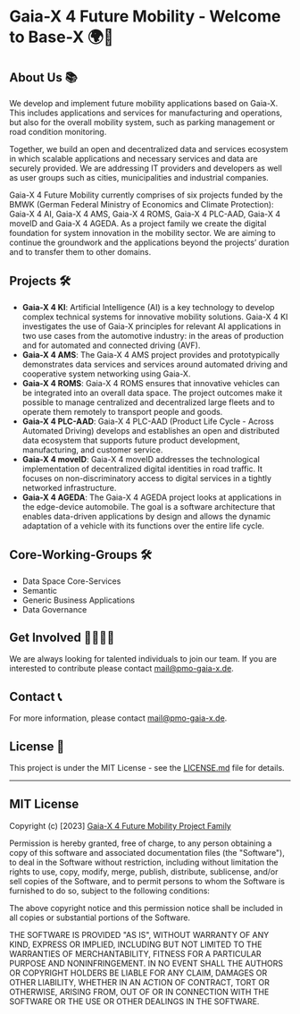 # Gaia-X 4 Future Mobility - Welcome to Base-X 🌍🚗

## About Us 📚

We develop and implement future mobility applications based on Gaia-X. This includes applications and services for manufacturing and operations, but also for the overall mobility system, such as parking management or road condition monitoring.

Together, we build an open and decentralized data and services ecosystem in which scalable applications and necessary services and data are securely provided. We are addressing IT providers and developers as well as user groups such as cities, municipalities and industrial companies.

Gaia-X 4 Future Mobility currently comprises of six projects funded by the BMWK (German Federal Ministry of Economics and Climate Protection): Gaia-X 4 AI, Gaia-X 4 AMS, Gaia-X 4 ROMS, Gaia-X 4 PLC-AAD, Gaia-X 4 moveID and Gaia-X 4 AGEDA. As a project family we create the digital foundation for system innovation in the mobility sector. We are aiming to continue the groundwork and the applications beyond the projects’ duration and to transfer them to other domains.
## Projects 🛠️

- **Gaia-X 4 KI**: Artificial Intelligence (AI) is a key technology to develop complex technical systems for innovative mobility solutions. Gaia-X 4 KI investigates the use of Gaia-X principles for relevant AI applications in two use cases from the automotive industry: in the areas of production and for automated and connected driving (AVF).
- **Gaia-X 4 AMS**: The Gaia-X 4 AMS project provides and prototypically demonstrates data services and services around automated driving and cooperative system networking using Gaia-X.
- **Gaia-X 4 ROMS**: Gaia-X 4 ROMS ensures that innovative vehicles can be integrated into an overall data space. The project outcomes make it possible to manage centralized and decentralized large fleets and to operate them remotely to transport people and goods.
- **Gaia-X 4 PLC-AAD**: Gaia-X 4 PLC-AAD (Product Life Cycle - Across Automated Driving) develops and establishes an open and distributed data ecosystem that supports future product development, manufacturing, and customer service.
- **Gaia-X 4 moveID**: Gaia-X 4 moveID addresses the technological implementation of decentralized digital identities in road traffic. It focuses on non-discriminatory access to digital services in a tightly networked infrastructure.
- **Gaia-X 4 AGEDA**: The Gaia-X 4 AGEDA project looks at applications in the edge-device automobile. The goal is a software architecture that enables data-driven applications by design and allows the dynamic adaptation of a vehicle with its functions over the entire life cycle.
  
## Core-Working-Groups 🛠️

- Data Space Core-Services
- Semantic
- Generic Business Applications
- Data Governance

## Get Involved 🙋‍♀️🙋‍♂️

We are always looking for talented individuals to join our team. If you are interested to contribute please contact [mail@pmo-gaia-x.de](mailto:mail@pmo-gaia-x.de).

## Contact 📞

For more information, please contact [mail@pmo-gaia-x.de](mailto:mail@pmo-gaia-x.de).

## License 📝

This project is under the MIT License - see the [LICENSE.md](LICENSE.md) file for details.

---

## MIT License

Copyright (c) [2023] [Gaia-X 4 Future Mobility Project Family](https://www.gaia-x4futuremobility.de/en/home)

Permission is hereby granted, free of charge, to any person obtaining a copy of this software and associated documentation files (the "Software"), to deal in the Software without restriction, including without limitation the rights to use, copy, modify, merge, publish, distribute, sublicense, and/or sell copies of the Software, and to permit persons to whom the Software is furnished to do so, subject to the following conditions:

The above copyright notice and this permission notice shall be included in all copies or substantial portions of the Software.

THE SOFTWARE IS PROVIDED "AS IS", WITHOUT WARRANTY OF ANY KIND, EXPRESS OR IMPLIED, INCLUDING BUT NOT LIMITED TO THE WARRANTIES OF MERCHANTABILITY, FITNESS FOR A PARTICULAR PURPOSE AND NONINFRINGEMENT. IN NO EVENT SHALL THE AUTHORS OR COPYRIGHT HOLDERS BE LIABLE FOR ANY CLAIM, DAMAGES OR OTHER LIABILITY, WHETHER IN AN ACTION OF CONTRACT, TORT OR OTHERWISE, ARISING FROM, OUT OF OR IN CONNECTION WITH THE SOFTWARE OR THE USE OR OTHER DEALINGS IN THE SOFTWARE.

